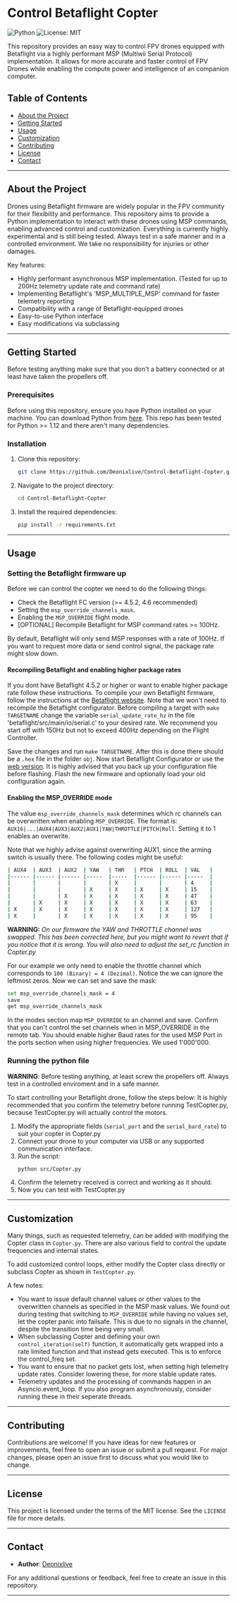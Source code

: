 # Control Betaflight Copter

![Python](https://img.shields.io/badge/language-Python-blue)
![License: MIT](https://img.shields.io/badge/License-MIT-yellow.svg)

This repository provides an easy way to control FPV drones equipped with Betaflight via a highly performant MSP (Multiwii Serial Protocol) implementation. It allows for more accurate and faster control of FPV Drones while enabling the compute power and intelligence of an companion computer.

## Table of Contents

- [About the Project](#about-the-project)
- [Getting Started](#getting-started)
- [Usage](#usage)
- [Customization](#customization)
- [Contributing](#contributing)
- [License](#license)
- [Contact](#contact)

---

## About the Project

Drones using Betaflight firmware are widely popular in the FPV community for their flexibility and performance. This repository aims to provide a Python implementation to interact with these drones using MSP commands, enabling advanced control and customization.
Everything is currently highly experimental and is still being tested. Always test in a safe manner and in a controlled environment. We take no responsibility for injuries or other damages.

Key features:
- Highly performant asynchronous MSP implementation. (Tested for up to 200Hz telemetry update rate and command rate)
- Implementing Betaflight's 'MSP_MULTIPLE_MSP' command for faster telemetry reporting
- Compatibility with a range of Betaflight-equipped drones
- Easy-to-use Python interface
- Easy modifications via subclassing
---

## Getting Started
Before testing anything make sure that you don't a battery connected or at least have taken the propellers off.
### Prerequisites

Before using this repository, ensure you have Python installed on your machine. You can download Python from [here](https://www.python.org/downloads/).
This repo has been tested for Python >= 1.12 and there aren't many dependencies.

### Installation

1. Clone this repository:
   ```bash
   git clone https://github.com/Deonixlive/Control-Betaflight-Copter.git
   ```

2. Navigate to the project directory:
   ```bash
   cd Control-Betaflight-Copter
   ```

3. Install the required dependencies:
   ```bash
   pip install -r requirements.txt
   ```

---

## Usage
### Setting the Betaflight firmware up
Before we can control the copter we need to do the following things:
- Check the Betaflight FC version (>= 4.5.2, 4.6 recommended)
- Setting the `msp_override_channels_mask`.
- Enabling the `MSP_OVERRIDE` flight mode.
- [OPTIONAL] Recompile Betaflight for MSP command rates >= 100Hz.

By default, Betaflight will only send MSP responses with a rate of 100Hz. If you want to request more data or send control signal, the package rate might slow down.
#### Recompiling Betaflight and enabling higher package rates
If you dont have Betaflight 4.5.2 or higher or want to enable higher package rate follow these instructions.
To compile your own Betaflight firmware, follow the instructions at the [Betaflight website](https://betaflight.com/docs/category/building).
Note that we won't need to recompile the Betaflight configurator.
Before compiling a target with `make TARGETNAME` change the variable `serial_update_rate_hz` in the file 'betaflight/src/main/io/serial.c' to your desired rate.
We recommend you start off with 150Hz but not to exceed 400Hz depending on the Flight Controller. 

Save the changes and run `make TARGETNAME`. After this is done there should be a `.hex` file in the folder `obj`.
Now start Betaflight Configurator or use the [web version](https://app.betaflight.com/). It is highly advised that you back up your configuration file before flashing.
Flash the new firmware and optionally load your old configuration again.

#### Enabling the MSP_OVERRIDE mode
The value `msp_override_channels_mask` determines which rc channels can be overwritten when enabling `MSP_OVERRIDE`.
The format is: `AUX16|...|AUX4|AUX3|AUX2|AUX1|YAW|THROTTLE|PITCH|Roll`. Setting it to 1 enables an overwrite.

Note that we highly advise against overwriting AUX1, since the arming switch is usually there. 
The following codes might be useful:
```bash
| AUX4 	| AUX3 	| AUX2 	| YAW 	| THR 	| PTCH 	| ROLL 	| VAL 	|
|------	|------	|------	|-----	|-----	|------	|------	|-----	|
|      	|      	|      	|     	| X   	|      	|      	| 4   	|
|      	|      	|      	| X   	| X   	| X    	| X    	| 15  	|
|      	|      	| X    	| X   	| X   	| X    	| X    	| 47  	|
|      	| X    	| X    	| X   	| X   	| X    	| X    	| 63  	|
| X    	| X    	| X    	| X   	| X   	| X    	| X    	| 127 	|
| X    	|      	| X    	| X   	| X   	| X    	| X    	| 95  	|
```
__WARNING:__ _On our firmware the YAW and THROTTLE channel was swapped. This has been corrected here, but you might want to revert that if you notice that it is wrong. You will also need to adjust the set_rc function in Copter.py_

For our example we only need to enable the throttle channel which corresponds to `100 (Binary) = 4 (Dezimal)`. Notice the we can ignore the leftmost zeros.
Now we can set and save the mask:
```bash
set msp_override_channels_mask = 4
save
get msp_override_channels_mask
```
In the modes section map `MSP_OVERRIDE` to an channel and save. Confirm that you can't control the set channels when in MSP_OVERRIDE in the remote tab.
You should enable higher Baud rates for the used MSP Port in the ports section when using higher frequencies. We used 1'000'000.

### Running the python file
__WARNING__: Before testing anything, at least screw the propellers off. Always test in a controlled enviroment and in a safe manner.

To start controlling your Betaflight drone, follow the steps below:
It is highly recommended that you confirm the telemetry before running TestCopter.py,
because TestCopter.py will actually control the motors.

1. Modify the appropriate fields (`serial_port` and the `serial_bard_rate`) to suit your copter in Copter.py
2. Connect your drone to your computer via USB or any supported communication interface.
3. Run the script:
   ```bash
   python src/Copter.py
   ```
4. Confirm the telemetry received is correct and working as it should.
5. Now you can test with TestCopter.py

---

## Customization
Many things, such as requested telemetry, can be added with modifying the Copter class in `Copter.py`.
There are also various field to control the update frequencies and internal states.

To add customized control loops, either modify the Copter class directly or subclass Copter as shown in `TestCopter.py`.

A few notes:
- You want to issue default channel values or other values to the overwritten channels as specified in the MSP mask values. We found out during testing that switching to `MSP_OVERRIDE` while having no values set, let the copter panic into failsafe. This is due to no signals in the channel, despite the transition time being very small.
- When subclassing Copter and defining your own `control_iteration(self)` function, it automatically gets wrapped into a rate limited function and that instead gets executed. This is to enforce the control_freq set.
- You want to ensure that no packet gets lost, when setting high telemetry update rates. Consider lowering these, for more stable update rates.
- Telemetry updates and the processing of commands happen in an Asyncio.event_loop. If you also program asynchronously, consider running these in their seperate threads.

---

## Contributing

Contributions are welcome! If you have ideas for new features or improvements, feel free to open an issue or submit a pull request. For major changes, please open an issue first to discuss what you would like to change.

---

## License

This project is licensed under the terms of the MIT license. See the `LICENSE` file for more details.

---

## Contact

- **Author**: [Deonixlive](https://github.com/Deonixlive)

For any additional questions or feedback, feel free to create an issue in this repository.

---
